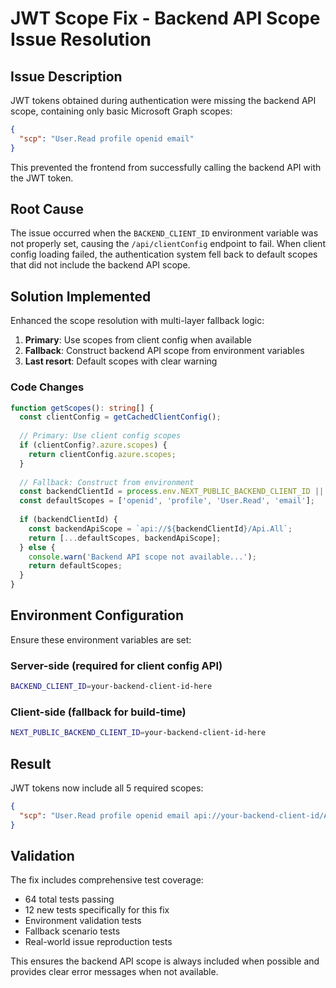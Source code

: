 # JWT Scope Fix - Backend API Scope Issue Resolution

## Issue Description
JWT tokens obtained during authentication were missing the backend API scope, containing only basic Microsoft Graph scopes:
```json
{
  "scp": "User.Read profile openid email"
}
```

This prevented the frontend from successfully calling the backend API with the JWT token.

## Root Cause
The issue occurred when the `BACKEND_CLIENT_ID` environment variable was not properly set, causing the `/api/clientConfig` endpoint to fail. When client config loading failed, the authentication system fell back to default scopes that did not include the backend API scope.

## Solution Implemented
Enhanced the scope resolution with multi-layer fallback logic:

1. **Primary**: Use scopes from client config when available
2. **Fallback**: Construct backend API scope from environment variables  
3. **Last resort**: Default scopes with clear warning

### Code Changes
```typescript
function getScopes(): string[] {
  const clientConfig = getCachedClientConfig();
  
  // Primary: Use client config scopes
  if (clientConfig?.azure.scopes) {
    return clientConfig.azure.scopes;
  }
  
  // Fallback: Construct from environment
  const backendClientId = process.env.NEXT_PUBLIC_BACKEND_CLIENT_ID || process.env.BACKEND_CLIENT_ID;
  const defaultScopes = ['openid', 'profile', 'User.Read', 'email'];
  
  if (backendClientId) {
    const backendApiScope = `api://${backendClientId}/Api.All`;
    return [...defaultScopes, backendApiScope];
  } else {
    console.warn('Backend API scope not available...');
    return defaultScopes;
  }
}
```

## Environment Configuration
Ensure these environment variables are set:

### Server-side (required for client config API)
```bash
BACKEND_CLIENT_ID=your-backend-client-id-here
```

### Client-side (fallback for build-time)
```bash
NEXT_PUBLIC_BACKEND_CLIENT_ID=your-backend-client-id-here
```

## Result
JWT tokens now include all 5 required scopes:
```json
{
  "scp": "User.Read profile openid email api://your-backend-client-id/Api.All"
}
```

## Validation
The fix includes comprehensive test coverage:
- 64 total tests passing
- 12 new tests specifically for this fix
- Environment validation tests
- Fallback scenario tests
- Real-world issue reproduction tests

This ensures the backend API scope is always included when possible and provides clear error messages when not available.